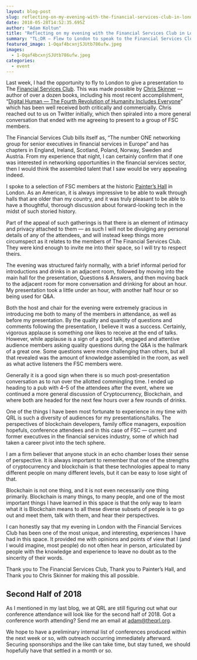 ```yaml
---
layout: blog-post
slug: reflecting-on-my-evening-with-the-financial-services-club-in-london
date: 2018-05-28T14:52:35.695Z
author: "Adam Koltun"
title: "Reflecting on my evening with the Financial Services Club in London"
summary: "TL;DR — Flew to London to speak to the Financial Services Club, met many people in unique FinTech positions, figuring out the second half of 2018"
featured_image: 1-Oqaf4bcxnjSJUtb786ufw.jpeg
images:
  - 1-Oqaf4bcxnjSJUtb786ufw.jpeg
categories:
  - event
---
```


Last week, I had the opportunity to fly to London to give a presentation to The [Financial Services Club](http://www.fsclub.net/). This was made possible by [Chris Skinner](https://thefinanser.com/) — author of over a dozen books, including his most recent accomplishment, “[Digital Human — The Fourth Revolution of Humanity Includes Everyone](https://www.amazon.com/Digital-Human-Revolution-Humanity-Everyone/dp/9814794376)” which has been well received both critically and commercially. Chris reached out to us on Twitter initially, which then spiraled into a more general conversation that ended with me agreeing to present to a group of FSC members.

The Financial Services Club bills itself as, “The number ONE networking group for senior executives in financial services in Europe” and has chapters in England, Ireland, Scotland, Poland, Norway, Sweden and Austria. From my experience that night, I can certainly confirm that if one was interested in networking opportunities in the financial services sector, then I would think the assembled talent that I saw would be very appealing indeed.

I spoke to a selection of FSC members at the historic [Painter’s Hall](https://www.paintershall.co.uk/) in London. As an American, it is always impressive to be able to walk through halls that are older than my country, and it was truly pleasant to be able to have a thoughtful, thorough discussion about forward-looking tech in the midst of such storied history.

Part of the appeal of such gatherings is that there is an element of intimacy and privacy attached to them — as such I will not be divulging any personal details of any of the attendees, and will instead keep things more circumspect as it relates to the members of The Financial Services Club. They were kind enough to invite me into their space, so I will try to respect theirs.

The evening was structured fairly normally, with a brief informal period for introductions and drinks in an adjacent room, followed by moving into the main hall for the presentation, Questions & Answers, and then moving back to the adjacent room for more conversation and drinking for about an hour. My presentation took a little under an hour, with another half hour or so being used for Q&A.

Both the host and chair for the evening were extremely gracious in introducing me both to many of the members in attendance, as well as before my presentation. By the quality and quantity of questions and comments following the presentation, I believe it was a success. Certainly, vigorous applause is something one likes to receive at the end of talks. However, while applause is a sign of a good talk, engaged and attentive audience members asking quality questions during the Q&A is the hallmark of a great one. Some questions were more challenging than others, but all that revealed was the amount of knowledge assembled in the room, as well as what active listeners the FSC members were.

Generally it is a good sign when there is so much post-presentation conversation as to run over the allotted commingling time. I ended up heading to a pub with 4–5 of the attendees after the event, where we continued a more general discussion of Cryptocurrency, Blockchain, and where both are headed for the next few hours over a few rounds of drinks.

One of the things I have been most fortunate to experience in my time with QRL is such a diversity of audiences for my presentations/talks. The perspectives of blockchain developers, family office managers, exposition hopefuls, conference attendees and in this case of FSC — current and former executives in the financial services industry, some of which had taken a career pivot into the tech sphere.

I am a firm believer that anyone stuck in an echo chamber loses their sense of perspective. It is always important to remember that one of the strengths of cryptocurrency and blockchain is that these technologies appeal to many different people on many different levels, but it can be easy to lose sight of that.

Blockchain is not one thing, and it is not even necessarily one thing primarily. Blockchain is many things, to many people, and one of the most important things I have learned in this space is that the only way to learn what it is Blockchain means to all these diverse subsets of people is to go out and meet them, talk with them, and hear their perspectives.

I can honestly say that my evening in London with the Financial Services Club has been one of the most unique, and interesting, experiences I have had in this space. It provided me with opinions and points of view that I (and I would imagine, most people) do not often hear in person, articulated by people with the knowledge and experience to leave no doubt as to the sincerity of their words.

Thank you to The Financial Services Club, Thank you to Painter’s Hall, and Thank you to Chris Skinner for making this all possible.

## Second Half of 2018

As I mentioned in my last blog, we at QRL are still figuring out what our conference attendance will look like for the second half of 2018. Got a conference worth attending? Send me an email at adam@theqrl.org.

We hope to have a preliminary internal list of conferences produced within the next week or so, with outreach occurring immediately afterward. Securing sponsorships and the like can take time, but stay tuned, we should hopefully have that settled in a month or so.
